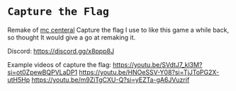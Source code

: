 # `Capture the Flag`
Remake of [mc centeral](https://mccentral.org/community/) Capture the flag
I use to like this game a while back, so thought It would give a go at remaking it.

Discord: https://discord.gg/x8ppp8J

Example videos of capture the flag:
https://youtu.be/SVdtJ7_kl3M?si=ot0ZpewBQPVLaDP1
https://youtu.be/HNOeSSV-Y08?si=TjJToPG2X-utH5Hp
https://youtu.be/m9ZiTgCXU-Q?si=yEZTa-gA6JVuzrif